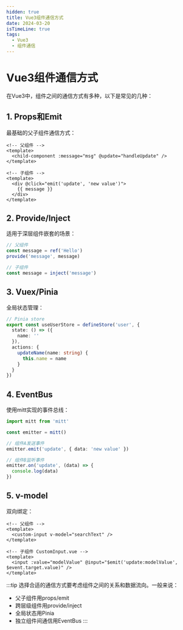 ```yaml
---
hidden: true
title: Vue3组件通信方式
date: 2024-03-20
isTimeLine: true
tags:
  - Vue3
  - 组件通信
---
```


# Vue3组件通信方式

在Vue3中，组件之间的通信方式有多种，以下是常见的几种：

## 1. Props和Emit

最基础的父子组件通信方式：

```vue
<!-- 父组件 -->
<template>
  <child-component :message="msg" @update="handleUpdate" />
</template>

<!-- 子组件 -->
<template>
  <div @click="emit('update', 'new value')">
    {{ message }}
  </div>
</template>
```

## 2. Provide/Inject

适用于深层组件嵌套的场景：

```ts
// 父组件
const message = ref('Hello')
provide('message', message)

// 子组件
const message = inject('message')
```

## 3. Vuex/Pinia

全局状态管理：

```ts
// Pinia store
export const useUserStore = defineStore('user', {
  state: () => ({
    name: ''
  }),
  actions: {
    updateName(name: string) {
      this.name = name
    }
  }
})
```

## 4. EventBus

使用mitt实现的事件总线：

```ts
import mitt from 'mitt'

const emitter = mitt()

// 组件A发送事件
emitter.emit('update', { data: 'new value' })

// 组件B监听事件
emitter.on('update', (data) => {
  console.log(data)
})
```

## 5. v-model

双向绑定：

```vue
<!-- 父组件 -->
<template>
  <custom-input v-model="searchText" />
</template>

<!-- 子组件 CustomInput.vue -->
<template>
  <input :value="modelValue" @input="$emit('update:modelValue', $event.target.value)" />
</template>
```

:::tip
选择合适的通信方式要考虑组件之间的关系和数据流向。一般来说：

- 父子组件用props/emit
- 跨层级组件用provide/inject
- 全局状态用Pinia
- 独立组件间通信用EventBus
  :::
